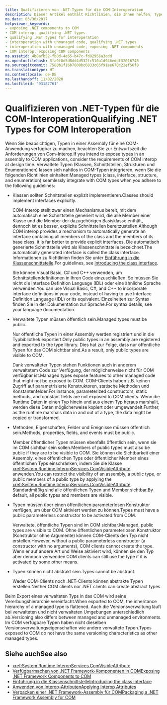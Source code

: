 ```yaml
---
title: Qualifizieren von .NET-Typen für die COM-Interoperation
description: Dieser Artikel enthält Richtlinien, die Ihnen helfen, Typen in einer .NET-Assembly für COM-Anwendungen für COM-Interop verfügbar zu machen.
ms.date: 03/30/2017
helpviewer_keywords:
- exposing .NET components to COM
- COM interop, qualifying .NET types
- qualifying .NET types for interoperation
- interoperation with unmanaged code, qualifying .NET types
- interoperation with unmanaged code, exposing .NET components
- COM interop, exposing COM components
ms.assetid: 4b8afb52-fb8d-4e65-b47c-fd82956a3cdd
ms.openlocfilehash: 3fa9f0d5d8dd4d532fc510a1d946eddf32016748
ms.sourcegitcommit: 7588b1f16b7608bc6833c05f91ae670c22ef56f8
ms.translationtype: HT
ms.contentlocale: de-DE
ms.lasthandoff: 11/02/2020
ms.locfileid: "93187761"
---
```

# <a name="qualifying-net-types-for-com-interoperation"></a><span data-ttu-id="d2762-103">Qualifizieren von .NET-Typen für die COM-Interoperation</span><span class="sxs-lookup"><span data-stu-id="d2762-103">Qualifying .NET Types for COM Interoperation</span></span>
<span data-ttu-id="d2762-104">Wenn Sie beabsichtigen, Typen in einer Assembly für eine COM-Anwendung verfügbar zu machen, beachten Sie zur Entwurfszeit die Anforderungen von Com-Interop.</span><span class="sxs-lookup"><span data-stu-id="d2762-104">If you intend to expose types in an assembly to COM applications, consider the requirements of COM interop at design time.</span></span> <span data-ttu-id="d2762-105">Verwaltete Typen (Klassen, Schnittstellen, Strukturen und Enumerationen) lassen sich nahtlos in COM-Typen integrieren, wenn Sie die folgenden Richtlinien einhalten:</span><span class="sxs-lookup"><span data-stu-id="d2762-105">Managed types (class, interface, structure, and enumeration) seamlessly integrate with COM types when you adhere to the following guidelines:</span></span>  
  
- <span data-ttu-id="d2762-106">Klassen sollten Schnittstellen explizit implementieren.</span><span class="sxs-lookup"><span data-stu-id="d2762-106">Classes should implement interfaces explicitly.</span></span>  
  
     <span data-ttu-id="d2762-107">COM-Interop stellt zwar einen Mechanismus bereit, mit dem automatisch eine Schnittstelle generiert wird, die alle Member einer Klasse und die Member der dazugehörigen Basisklasse enthält, dennoch ist es besser, explizite Schnittstellen bereitzustellen.</span><span class="sxs-lookup"><span data-stu-id="d2762-107">Although COM interop provides a mechanism to automatically generate an interface containing all members of the class and the members of its base class, it is far better to provide explicit interfaces.</span></span> <span data-ttu-id="d2762-108">Die automatisch generierte Schnittstelle wird als Klassenschnittstelle bezeichnet.</span><span class="sxs-lookup"><span data-stu-id="d2762-108">The automatically generated interface is called the class interface.</span></span> <span data-ttu-id="d2762-109">Informationen zu Richtlinien finden Sie unter [Einführung in die Klassenschnittstelle](com-callable-wrapper.md#introducing-the-class-interface).</span><span class="sxs-lookup"><span data-stu-id="d2762-109">For guidelines, see [Introducing the class interface](com-callable-wrapper.md#introducing-the-class-interface).</span></span>  
  
     <span data-ttu-id="d2762-110">Sie können Visual Basic, C# und C++ verwenden, um Schnittstellendefinitionen in Ihren Code einzuschließen. So müssen Sie nicht die Interface Definition Language (IDL) oder eine ähnliche Sprache verwenden.</span><span class="sxs-lookup"><span data-stu-id="d2762-110">You can use Visual Basic, C#, and C++ to incorporate interface definitions in your code, instead of having to use Interface Definition Language (IDL) or its equivalent.</span></span> <span data-ttu-id="d2762-111">Einzelheiten zur Syntax finden Sie in der Dokumentation zur Sprache.</span><span class="sxs-lookup"><span data-stu-id="d2762-111">For syntax details, see your language documentation.</span></span>  
  
- <span data-ttu-id="d2762-112">Verwaltete Typen müssen öffentlich sein.</span><span class="sxs-lookup"><span data-stu-id="d2762-112">Managed types must be public.</span></span>  
  
     <span data-ttu-id="d2762-113">Nur öffentliche Typen in einer Assembly werden registriert und in die Typbibliothek exportiert.</span><span class="sxs-lookup"><span data-stu-id="d2762-113">Only public types in an assembly are registered and exported to the type library.</span></span> <span data-ttu-id="d2762-114">Dies hat zur Folge, dass nur öffentliche Typen für das COM sichtbar sind.</span><span class="sxs-lookup"><span data-stu-id="d2762-114">As a result, only public types are visible to COM.</span></span>  
  
     <span data-ttu-id="d2762-115">Dank verwalteter Typen stehen Funktionen auch in anderem verwaltetem Code zur Verfügung, der möglicherweise nicht für COM verfügbar ist.</span><span class="sxs-lookup"><span data-stu-id="d2762-115">Managed types expose features to other managed code that might not be exposed to COM.</span></span> <span data-ttu-id="d2762-116">COM-Clients haben z.B. keinen Zugriff auf parametrisierte Konstruktoren, statische Methoden und Konstantenfelder.</span><span class="sxs-lookup"><span data-stu-id="d2762-116">For instance, parameterized constructors, static methods, and constant fields are not exposed to COM clients.</span></span> <span data-ttu-id="d2762-117">Wenn die Runtime Daten in einen Typ hinein und aus einem Typ heraus marshallt, werden diese Daten möglicherweise kopiert oder umgewandelt.</span><span class="sxs-lookup"><span data-stu-id="d2762-117">Further, as the runtime marshals data in and out of a type, the data might be copied or transformed.</span></span>  
  
- <span data-ttu-id="d2762-118">Methoden, Eigenschaften, Felder und Ereignisse müssen öffentlich sein.</span><span class="sxs-lookup"><span data-stu-id="d2762-118">Methods, properties, fields, and events must be public.</span></span>  
  
     <span data-ttu-id="d2762-119">Member öffentlicher Typen müssen ebenfalls öffentlich sein, wenn sie im COM sichtbar sein sollen.</span><span class="sxs-lookup"><span data-stu-id="d2762-119">Members of public types must also be public if they are to be visible to COM.</span></span> <span data-ttu-id="d2762-120">Sie können die Sichtbarkeit einer Assembly, eines öffentlichen Typs oder öffentlicher Member eines öffentlichen Typs einschränken, indem Sie die Klasse <xref:System.Runtime.InteropServices.ComVisibleAttribute> anwenden.</span><span class="sxs-lookup"><span data-stu-id="d2762-120">You can restrict the visibility of an assembly, a public type, or public members of a public type by applying the <xref:System.Runtime.InteropServices.ComVisibleAttribute>.</span></span> <span data-ttu-id="d2762-121">Standardmäßig sind alle öffentlichen Typen und Member sichtbar.</span><span class="sxs-lookup"><span data-stu-id="d2762-121">By default, all public types and members are visible.</span></span>  
  
- <span data-ttu-id="d2762-122">Typen müssen über einen öffentlichen parameterlosen Konstruktor verfügen, um über COM aktiviert werden zu können.</span><span class="sxs-lookup"><span data-stu-id="d2762-122">Types must have a public parameterless constructor to be activated from COM.</span></span>  
  
     <span data-ttu-id="d2762-123">Verwaltete, öffentliche Typen sind im COM sichtbar.</span><span class="sxs-lookup"><span data-stu-id="d2762-123">Managed, public types are visible to COM.</span></span> <span data-ttu-id="d2762-124">Ohne öffentlichen parameterlosen Konstruktor (Konstruktor ohne Argumente) können COM-Clients den Typ nicht erstellen.</span><span class="sxs-lookup"><span data-stu-id="d2762-124">However, without a public parameterless constructor (a constructor with no arguments), COM clients cannot create the type.</span></span> <span data-ttu-id="d2762-125">Wenn er auf andere Art und Weise aktiviert wird, können sie den Typ aber dennoch verwenden.</span><span class="sxs-lookup"><span data-stu-id="d2762-125">COM clients can still use the type if it is activated by some other means.</span></span>  
  
- <span data-ttu-id="d2762-126">Typen können nicht abstrakt sein.</span><span class="sxs-lookup"><span data-stu-id="d2762-126">Types cannot be abstract.</span></span>  
  
     <span data-ttu-id="d2762-127">Weder COM-Clients noch .NET-Clients können abstrakte Typen erstellen.</span><span class="sxs-lookup"><span data-stu-id="d2762-127">Neither COM clients nor .NET clients can create abstract types.</span></span>  
  
 <span data-ttu-id="d2762-128">Beim Export eines verwalteten Typs in das COM wird seine Vererbungshierarchie vereinfacht.</span><span class="sxs-lookup"><span data-stu-id="d2762-128">When exported to COM, the inheritance hierarchy of a managed type is flattened.</span></span> <span data-ttu-id="d2762-129">Auch die Versionsverwaltung läuft bei verwalteten und nicht verwalteten Umgebungen unterschiedlich ab.</span><span class="sxs-lookup"><span data-stu-id="d2762-129">Versioning also differs between managed and unmanaged environments.</span></span> <span data-ttu-id="d2762-130">Im COM verfügbare Typen haben nicht dieselben Versionsverwaltungseigenschaften wie andere verwaltete Typen.</span><span class="sxs-lookup"><span data-stu-id="d2762-130">Types exposed to COM do not have the same versioning characteristics as other managed types.</span></span>  
  
## <a name="see-also"></a><span data-ttu-id="d2762-131">Siehe auch</span><span class="sxs-lookup"><span data-stu-id="d2762-131">See also</span></span>

- <xref:System.Runtime.InteropServices.ComVisibleAttribute>
- [<span data-ttu-id="d2762-132">Verfügbarmachen von .NET Framework-Komponenten in COM</span><span class="sxs-lookup"><span data-stu-id="d2762-132">Exposing .NET Framework Components to COM</span></span>](../../framework/interop/exposing-dotnet-components-to-com.md)
- [<span data-ttu-id="d2762-133">Einführung in die Klassenschnittstelle</span><span class="sxs-lookup"><span data-stu-id="d2762-133">Introducing the class interface</span></span>](com-callable-wrapper.md#introducing-the-class-interface)
- [<span data-ttu-id="d2762-134">Anwenden von Interop-Attributen</span><span class="sxs-lookup"><span data-stu-id="d2762-134">Applying Interop Attributes</span></span>](apply-interop-attributes.md)
- [<span data-ttu-id="d2762-135">Verpacken einer .NET Framework-Assembly für COM</span><span class="sxs-lookup"><span data-stu-id="d2762-135">Packaging a .NET Framework Assembly for COM</span></span>](../../framework/interop/packaging-an-assembly-for-com.md)
